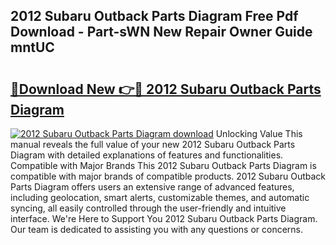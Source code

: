 ## 2012 Subaru Outback Parts Diagram Free Pdf Download - Part-sWN New Repair Owner Guide mntUC

# <h2><a href="http://dfqacuu.blite.top/?on=2012+Subaru+Outback+Parts+Diagram">🔗Download New 👉🔴 2012 Subaru Outback Parts Diagram</a></h2>

[![2012 Subaru Outback Parts Diagram download](https://i.imgur.com/lujVjoI.png)](http://dfqacuu.blite.top/?on=2012+Subaru+Outback+Parts+Diagram)
Unlocking Value This manual reveals the full value of your new 2012 Subaru Outback Parts Diagram with detailed explanations of features and functionalities. Compatible with Major Brands This 2012 Subaru Outback Parts Diagram is compatible with major brands of compatible products. 2012 Subaru Outback Parts Diagram offers users an extensive range of advanced features, including geolocation, smart alerts, customizable themes, and automatic syncing, all easily controlled through the user-friendly and intuitive interface. We're Here to Support You 2012 Subaru Outback Parts Diagram. Our team is dedicated to assisting you with any questions or concerns.
